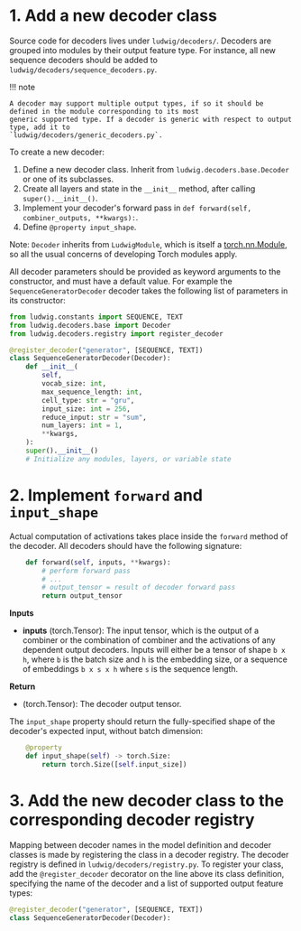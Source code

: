 # 1. Add a new decoder class

Source code for decoders lives under `ludwig/decoders/`.
Decoders are grouped into modules by their output feature type. For instance, all new sequence decoders should be added
to `ludwig/decoders/sequence_decoders.py`.

!!! note

    A decoder may support multiple output types, if so it should be defined in the module corresponding to its most
    generic supported type. If a decoder is generic with respect to output type, add it to
    `ludwig/decoders/generic_decoders.py`.

To create a new decoder:

1. Define a new decoder class. Inherit from `ludwig.decoders.base.Decoder` or one of its subclasses.
2. Create all layers and state in the `__init__` method, after calling `super().__init__()`.
3. Implement your decoder's forward pass in `def forward(self, combiner_outputs, **kwargs):`.
4. Define `@property input_shape`.

Note: `Decoder` inherits from `LudwigModule`, which is itself a [torch.nn.Module](https://pytorch.org/docs/stable/generated/torch.nn.Module.html),
so all the usual concerns of developing Torch modules apply.

All decoder parameters should be provided as keyword arguments to the constructor, and must have a default value.
For example the `SequenceGeneratorDecoder` decoder takes the following list of parameters in its constructor:

```python
from ludwig.constants import SEQUENCE, TEXT
from ludwig.decoders.base import Decoder
from ludwig.decoders.registry import register_decoder

@register_decoder("generator", [SEQUENCE, TEXT])
class SequenceGeneratorDecoder(Decoder):
    def __init__(
        self,
        vocab_size: int,
        max_sequence_length: int,
        cell_type: str = "gru",
        input_size: int = 256,
        reduce_input: str = "sum",
        num_layers: int = 1,
        **kwargs,
    ):
    super().__init__()
    # Initialize any modules, layers, or variable state
```

# 2. Implement `forward` and `input_shape`

Actual computation of activations takes place inside the `forward` method of the decoder.
All decoders should have the following signature:

```python
    def forward(self, inputs, **kwargs):
        # perform forward pass
        # ...
        # output_tensor = result of decoder forward pass
        return output_tensor
```

__Inputs__

- __inputs__ (torch.Tensor): The input tensor, which is the output of a combiner or the combination of combiner and the
activations of any dependent output decoders. Inputs will either be a tensor of shape `b x h`, where `b` is the batch
size and `h` is the embedding size, or a sequence of embeddings `b x s x h` where `s` is the sequence length.

__Return__

- (torch.Tensor): The decoder output tensor.

The `input_shape` property should return the fully-specified shape of the decoder's expected input, without batch
dimension:

```python
    @property
    def input_shape(self) -> torch.Size:
        return torch.Size([self.input_size])
```

# 3. Add the new decoder class to the corresponding decoder registry

Mapping between decoder names in the model definition and decoder classes is made by registering the class in a decoder
registry. The decoder registry is defined in `ludwig/decoders/registry.py`. To register your class,
add the `@register_decoder` decorator on the line above its class definition, specifying the name of the decoder and a
list of supported output feature types:

```python
@register_decoder("generator", [SEQUENCE, TEXT])
class SequenceGeneratorDecoder(Decoder):
```
